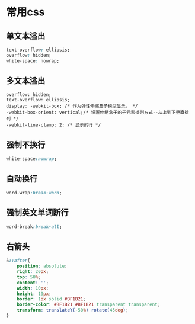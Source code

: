 # 常用css

## 单文本溢出

```css
text-overflow: ellipsis;
overflow: hidden;
white-space: nowrap;
```

## 多文本溢出

```
overflow: hidden;
text-overflow: ellipsis;
display: -webkit-box; /* 作为弹性伸缩盒子模型显示。 */
-webkit-box-orient: vertical;/* 设置伸缩盒子的子元素排列方式--从上到下垂直排列 */
-webkit-line-clamp: 2; /* 显示的行 */
```

## 强制不换行

```css
white-space:nowrap;
```

## 自动换行

```css
word-wrap:break-word;
```

## 强制英文单词断行

```css
word-break:break-all;
```

## 右箭头

```css
&::after{
    position: absolute;
    right: 20px;
    top: 50%;
    content: '';
    width: 10px;
    height: 10px;
    border: 1px solid #BF1B21;
    border-color: #BF1B21 #BF1B21 transparent transparent;
    transform: translateY(-50%) rotate(45deg);
}
```


